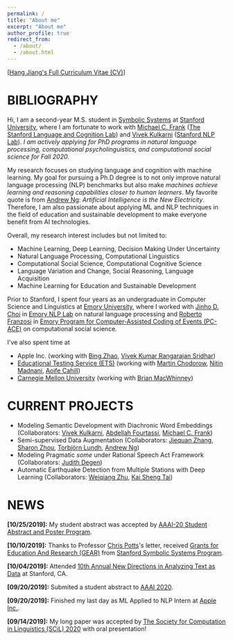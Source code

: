 ```yaml
---
permalink: /
title: "About me"
excerpt: "About me"
author_profile: true
redirect_from: 
  - /about/
  - /about.html
---
```


\[[Hang Jiang's Full Curriculum Vitae (CV)](https://hjian42.github.io/files/cv.pdf)\]

BIBLIOGRAPHY
======
Hi, I am a second-year M.S. student in [Symbolic Systems](https://symsys.stanford.edu/) at [Stanford University](https://www.stanford.edu/), where I am fortunate to work with [Michael C. Frank](https://web.stanford.edu/~mcfrank/) ([The Stanford Language and Cognition Lab](http://langcog.stanford.edu/)) and [Vivek Kulkarni](https://viveksck.github.io/) ([Stanford NLP Lab](https://nlp.stanford.edu/people/)). *I am actively applying for PhD programs in natural language processing, computational psycholinguistics, and computational social science for Fall 2020.*

My research focuses on studying language and cognition with machine learning. My goal for pursuing a Ph.D degree is to not only improve natural language processing (NLP) benchmarks but also make *machines achieve learning and reasoning capabilities closer to human learners*. My favorite quote is from [Andrew Ng](http://www.robotics.stanford.edu/~ang/contact.html): *Artificial Intelligence is the New Electricity*. Therefore, I am also passionate about applying ML and NLP techniques in the field of education and sustainable development to make everyone benefit from AI technologies.

Overall, my research interest includes but not limited to:
*  Machine Learning, Deep Learning, Decision Making Under Uncertainty
*  Natural Language Processing, Computational Linguistics
*  Computational Social Science, Computational Cognitive Science
*  Language Variation and Change, Social Reasoning, Language Acquisition 
*  Machine Learning for Education and Sustainable Development

Prior to Stanford, I spent four years as an undergraduate in Computer Science and Linguistics at [Emory University](http://www.emory.edu/home/index.html), where I worked with [Jinho D. Choi](http://www.mathcs.emory.edu/~choi/home.html) in [Emory NLP Lab](http://nlp.mathcs.emory.edu/home.html) on natural language processing and [Roberto Franzosi](https://scholar.google.com/citations?user=I5SYOqoAAAAJ&hl=en) in [Emory Program for Computer-Assisted Coding of Events (PC-ACE)](https://pc-ace.com/about/team/) on computational social science. 

I've also spent time at 
* Apple Inc. (working with [Bing Zhao](https://www.cs.cmu.edu/~bzhao/), [Vivek Kumar Rangarajan Sridhar](https://scholar.google.com/citations?user=VfezouUAAAAJ&hl=en))
* [Educational Testing Service (ETS)](https://www.ets.org/) (working with [Martin Chodorow](https://scholar.google.com/citations?user=PuwfixYAAAAJ&hl=en), [Nitin Madnani](https://scholar.google.com/citations?hl=en&user=ow3PIFcAAAAJ), [Aoife Cahill](https://scholar.google.com/citations?hl=en&user=1a-TXfYAAAAJ))
* [Carnegie Mellon University](https://www.cmu.edu/) (working with [Brian MacWhinney](https://scholar.google.com/citations?user=V8EhIsIAAAAJ&hl=en))


CURRENT PROJECTS
======
* Modeling Semantic Development with Diachronic Word Embeddings (Collaborators: [Vivek Kulkarni](https://viveksck.github.io/), [Abdellah Fourtassi](https://sites.google.com/site/fourtassi/), [Michael C. Frank](https://web.stanford.edu/~mcfrank/))
* Semi-supervised Data Augmentation (Collaborators: [Jiequan Zhang](https://www.linkedin.com/in/jiequanzhang/), [Sharon Zhou](http://sharonzhou.me/), [Torbjörn Lundh](https://www.gu.se/english/about_the_university/staff/?languageId=100001&userId=xlundt), [Andrew Ng](https://scholar.google.com/citations?user=mG4imMEAAAAJ&hl=en))
* Modeling Pragmatic *some* under Rational Speech Act Framework (Collaborators: [Judith Degen](https://sites.google.com/site/judithdegen/))
* Automatic Earthquake Detection from Multiple Stations with Deep Learning (Collaborators: [Weiqiang Zhu](https://scholar.google.com/citations?user=e5iFLJUAAAAJ&hl=en), [Kai Sheng Tai](https://kaishengtai.github.io/))



NEWS
======
**\[10/25/2019\]:** My student abstract was accepted by [AAAI-20 Student Abstract and Poster Program](https://aaai.org/Conferences/AAAI-20/).

**\[10/10/2019\]:** Thanks to Professor [Chris Potts](https://web.stanford.edu/~cgpotts/)'s letter, received [Grants for Education And Research (GEAR)](https://symsys.stanford.edu/opportunitiesresearch/grants-education-and-research-gear) from [Stanford Symbolic Systems Program](https://symsys.stanford.edu/).

**\[10/04/2019\]:** Attended [10th Annual New Directions in Analyzing Text as Data](https://www.textasdata2019.net/) at Stanford, CA.

**\[09/20/2019\]:** Submited a student abstract to [AAAI 2020](https://aaai.org/Conferences/AAAI-20/). 

**\[09/20/2019\]:** Finished my last day as ML Applied to NLP Intern at [Apple Inc.](https://www.apple.com/). 

**\[09/14/2019\]:** My long paper was accepted by [The Society for Computation in Linguistics (SCiL) 2020](https://blogs.umass.edu/scil/call-for-papers-scil-2020/) with oral presentation!

